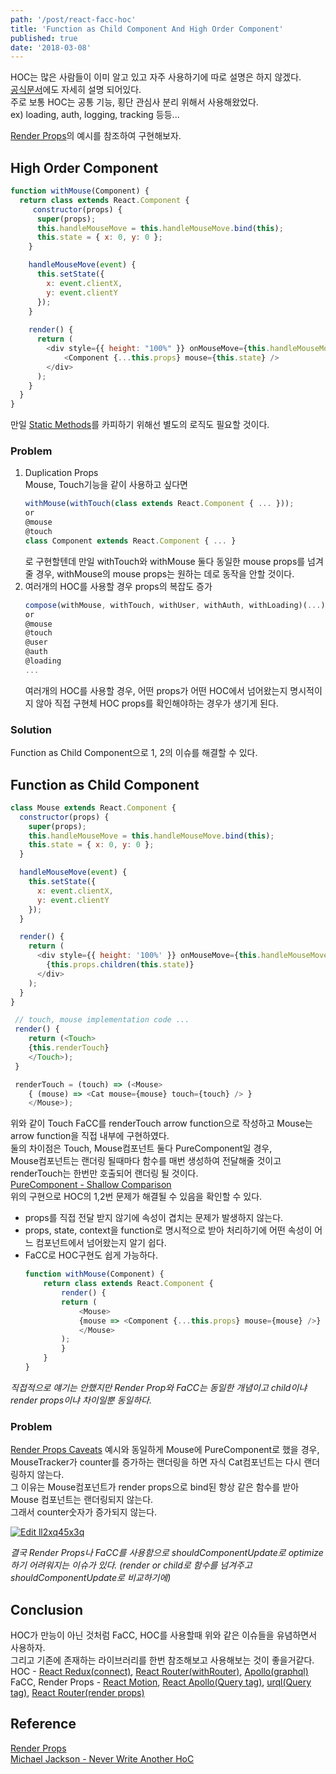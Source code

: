 ```yaml
---
path: '/post/react-facc-hoc'
title: 'Function as Child Component And High Order Component'
published: true
date: '2018-03-08'
---
```


HOC는 많은 사람들이 이미 알고 있고 자주 사용하기에 따로 설명은 하지 않겠다. <br />
[공식문서](https://reactjs.org/docs/higher-order-components.html)에도 자세히 설명 되어있다. <br />
주로 보통 HOC는 공통 기능, 횡단 관심사 분리 위해서 사용해왔었다. <br />
ex) loading, auth, logging, tracking 등등... 

[Render Props](https://reactjs.org/docs/render-props.html)의 예시를 참조하여 구현해보자.
## High Order Component
```javascript
function withMouse(Component) {
  return class extends React.Component {
     constructor(props) {
      super(props);
      this.handleMouseMove = this.handleMouseMove.bind(this);
      this.state = { x: 0, y: 0 };
    }

    handleMouseMove(event) {
      this.setState({
        x: event.clientX,
        y: event.clientY
      });
    }
    
    render() {
      return (
        <div style={{ height: "100%" }} onMouseMove={this.handleMouseMove}>
            <Component {...this.props} mouse={this.state} />
        </div>
      );
    }
  }
}
```
만일 [Static Methods](https://github.com/mridgway/hoist-non-react-statics)를 카피하기 위해선 별도의 로직도 필요할 것이다.

### Problem
1. Duplication Props <br/>
    Mouse, Touch기능을 같이 사용하고 싶다면
    ```javascript
    withMouse(withTouch(class extends React.Component { ... }));
    or
    @mouse
    @touch
    class Component extends React.Component { ... }
    ```
    로 구현할텐데
    만일 withTouch와 withMouse 둘다 동일한 mouse props를 넘겨줄 경우, withMouse의 mouse props는 원하는 데로 동작을 안할 것이다.
2. 여러개의 HOC를 사용할 경우 props의 복잡도 증가
    ```javascript
    compose(withMouse, withTouch, withUser, withAuth, withLoading)(...)
    or
    @mouse
    @touch
    @user
    @auth
    @loading
    ...
    ```
    여러개의 HOC를 사용할 경우, 어떤 props가 어떤 HOC에서 넘어왔는지 명시적이지 않아 직접 구현체 HOC props를 확인해야하는 경우가 생기게 된다.

### Solution
Function as Child Component으로 1, 2의 이슈를 해결할 수 있다.

## Function as Child Component
```javascript
class Mouse extends React.Component {
  constructor(props) {
    super(props);
    this.handleMouseMove = this.handleMouseMove.bind(this);
    this.state = { x: 0, y: 0 };
  }

  handleMouseMove(event) {
    this.setState({
      x: event.clientX,
      y: event.clientY
    });
  }

  render() {
    return (
      <div style={{ height: '100%' }} onMouseMove={this.handleMouseMove}>
        {this.props.children(this.state)}
      </div>
    );
  }
}
```
```javascript
 // touch, mouse implementation code ...
 render() {
    return (<Touch>
    {this.renderTouch}
    </Touch>);
 }

 renderTouch = (touch) => (<Mouse>
    { (mouse) => <Cat mouse={mouse} touch={touch} /> }
    </Mouse>);
```
위와 같이 Touch FaCC를 renderTouch arrow function으로 작성하고
Mouse는 arrow function을 직접 내부에 구현하였다. <br />
둘의 차이점은 Touch, Mouse컴포넌트 둘다 PureComponent일 경우, <br />
Mouse컴포넌트는 랜더링 될때마다 함수를 매번 생성하여 전달해줄 것이고
renderTouch는 한번만 호출되어 랜더링 될 것이다. <br />
[PureComponent - Shallow Comparison](https://reactjs.org/docs/render-props.html#be-careful-when-using-render-props-with-reactpurecomponent)  <br />
위의 구현으로 HOC의 1,2번 문제가 해결될 수 있음을 확인할 수 있다.

- props를 직접 전달 받지 않기에 속성이 겹치는 문제가 발생하지 않는다.
- props, state, context을 function로 명시적으로 받아 처리하기에 어떤 속성이 어느 컴포넌트에서 넘어왔는지 알기 쉽다.
- FaCC로 HOC구현도 쉽게 가능하다.
    ```javascript
    function withMouse(Component) {
        return class extends React.Component {
            render() {
            return (
                <Mouse>
                {mouse => <Component {...this.props} mouse={mouse} />}
                </Mouse>
            );
            }
        }
    }
    ```
*직접적으로 얘기는 안했지만 Render Prop와 FaCC는 동일한 개념이고 child이냐 render props이냐 차이일뿐 동일하다.*

### Problem
[Render Props Caveats](https://reactjs.org/docs/render-props.html#caveats) 예시와 동일하게 Mouse에 PureComponent로 했을 경우, <br />
MouseTracker가 counter를 증가하는 랜더링을 하면 자식 Cat컴포넌트는 다시 랜더링하지 않는다. <br />
그 이유는 Mouse컴포넌트가 render props으로 bind된 항상 같은 함수를 받아 Mouse 컴포넌트는 랜더링되지 않는다. <br />
그래서 counter숫자가 증가되지 않는다.

[![Edit ll2xq45x3q](https://codesandbox.io/static/img/play-codesandbox.svg)](https://codesandbox.io/s/ll2xq45x3q)

*결국 Render Props나 FaCC를 사용함으로 shouldComponentUpdate로 optimize하기 어려워지는 이슈가 있다. (render or child로 함수를 넘겨주고 shouldComponentUpdate로 비교하기에)*

## Conclusion
HOC가 만능이 아닌 것처럼 FaCC, HOC를 사용할때 위와 같은 이슈들을 유념하면서 사용하자.<br />
그리고 기존에 존재하는 라이브러리를 한번 참조해보고 사용해보는 것이 좋을거같다.<br />
HOC - [React Redux(connect)](https://github.com/reactjs/react-redux), [React Router(withRouter)](https://github.com/ReactTraining/react-router), [Apollo(graphql)](https://github.com/apollographql/react-apollo) <br />
FaCC, Render Props - [React Motion](https://github.com/chenglou/react-motion), [React Apollo(Query tag)](https://github.com/apollographql/react-apollo), [urql(Query tag)](https://github.com/FormidableLabs/urql), [React Router(render props)](https://github.com/ReactTraining/react-router)

## Reference
[Render Props](https://reactjs.org/docs/render-props.html) <br />
[Michael Jackson - Never Write Another HoC](https://www.youtube.com/watch?v=BcVAq3YFiuc&index=2&list=PLXB3WIVcnsH1TZxTuF6YaiRV0eVWAJhfC&t=613s)
